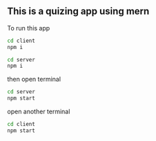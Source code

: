 ## This is a quizing app using mern

To run this app 
```sh
cd client
npm i
```
```sh
cd server
npm i
```
then open terminal 

```sh
cd server
npm start
```
open another terminal
```sh
cd client
npm start
```